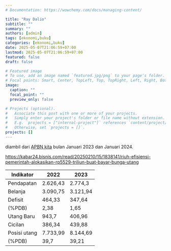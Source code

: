 ```yaml
---
# Documentation: https://wowchemy.com/docs/managing-content/

title: "Ray Dalio"
subtitle: ""
summary: ""
authors: [admin]
tags: [ekonomi,buku]
categories: [ekonomi,buku]
date: 2025-05-07T21:06:59+07:00
lastmod: 2025-05-07T21:06:59+07:00
featured: false
draft: false

# Featured image
# To use, add an image named `featured.jpg/png` to your page's folder.
# Focal points: Smart, Center, TopLeft, Top, TopRight, Left, Right, BottomLeft, Bottom, BottomRight.
image:
  caption: ""
  focal_point: ""
  preview_only: false

# Projects (optional).
#   Associate this post with one or more of your projects.
#   Simply enter your project's folder or file name without extension.
#   E.g. `projects = ["internal-project"]` references `content/project/deep-learning/index.md`.
#   Otherwise, set `projects = []`.
projects: []
---
```


diambil dari [APBN kita](https://www.kemenkeu.go.id/apbnkita) bulan Januari 2023 dan Januari 2024. 

https://kabar24.bisnis.com/read/20250210/15/1838141/riuh-efisiensi-pemerintah-alokasikan-rp5529-triliun-buat-bayar-bunga-utang

| Indikator | 2022 | 2023 |
|-----------|------|-----|
| Pendapatan | 2.626,43 | 2.774,3 |
| Belanja | 3.090,75 | 3.121,94 |
| Defisit | 464,33 | 347,64 |
|    (%PDB) | 2,38 | 1,65 |
| Utang Baru | 943,7 | 406,96 |
| Cicilan | 386,34 | 439,88 |
| Posisi utang | 7.733,99 | 8.144,69 |
|    (%PDB) | 39,7 | 39,21 |